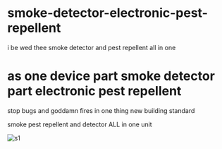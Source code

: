 # smoke-detector-electronic-pest-repellent
i be wed thee smoke detector and pest repellent all in one


# as one device part smoke detector part electronic pest repellent

stop bugs and goddamn fires in one thing new building standard

smoke pest repellent and detector ALL in one unit

![s1](https://raw.githubusercontent.com/c4pt000/smoke-detector-electronic-pest-repellent/main/Screenshot_20220327-175046-691.png)
